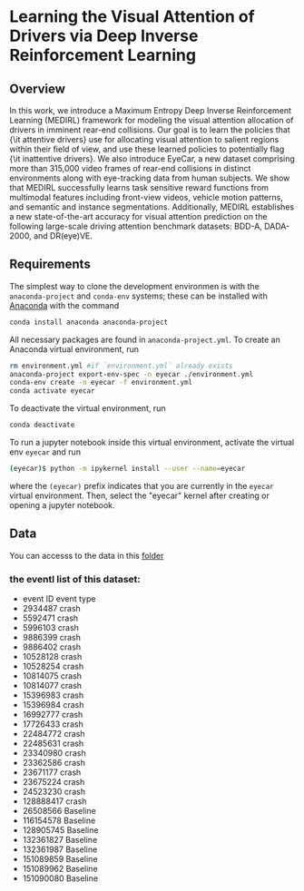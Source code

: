 # Learning the Visual Attention of Drivers via Deep Inverse Reinforcement Learning

## Overview
In this work, we introduce a Maximum Entropy Deep Inverse Reinforcement Learning (MEDIRL) framework for modeling the visual attention allocation of drivers in imminent rear-end collisions. Our goal is to learn the policies that {\it attentive drivers} use for allocating visual attention to salient regions within their field of view, and use these learned policies to potentially flag {\it inattentive drivers}. We also introduce EyeCar, a new dataset comprising more than 315,000 video frames of rear-end collisions in distinct environments along with eye-tracking data from human subjects. We show that MEDIRL successfully learns task sensitive reward functions from multimodal features including front-view videos, vehicle motion patterns, and semantic and instance segmentations. Additionally, MEDIRL establishes a new state-of-the-art accuracy for visual attention prediction on the following large-scale driving attention benchmark datasets: BDD-A, DADA-2000, and DR(eye)VE.


## Requirements

The simplest way to clone the development environmen is with the 
`anaconda-project` and `conda-env` systems; these can be installed with [Anaconda](https://www.anaconda.com/) with the command

```bash
conda install anaconda anaconda-project
```

All necessary packages are found in `anaconda-project.yml`. To create an Anaconda virtual environment, run

```bash
rm environment.yml #if `environment.yml` already exists
anaconda-project export-env-spec -n eyecar ./environment.yml
conda-env create -n eyecar -f environment.yml
conda activate eyecar
```

To deactivate the virtual environment, run

```bash
conda deactivate
```


To run a jupyter notebook inside this virtual environment, activate the
virtual env `eyecar` and run

```bash
(eyecar)$ python -m ipykernel install --user --name=eyecar
```

where the `(eyecar)` prefix indicates that you are currently in the 
`eyecar` virtual environment. Then, select the "eyecar" kernel 
after creating or opening a jupyter notebook.


## Data
You can accesss to the data in this [folder](https://drive.google.com/drive/folders/1G-3t3T8QLLeO6fdwetbF7AnjliQA6uDm?usp=sharing)




### the eventl list of this dataset:
- event ID  event type
- 2934487   crash
- 5592471   crash
- 5996103   crash
- 9886399   crash
- 9886402   crash
- 10528128  crash
- 10528254  crash
- 10814075  crash
- 10814077  crash
- 15396983  crash
- 15396984  crash
- 16992777  crash
- 17726433  crash
- 22484772  crash
- 22485631  crash
- 23340980  crash
- 23362586  crash
- 23671177  crash
- 23675224  crash
- 24523230  crash
- 128888417 crash
- 26508566  Baseline
- 116154578 Baseline
- 128905745 Baseline
- 132361827 Baseline
- 132361987 Baseline
- 151089859 Baseline
- 151089962 Baseline
- 151090080 Baseline
